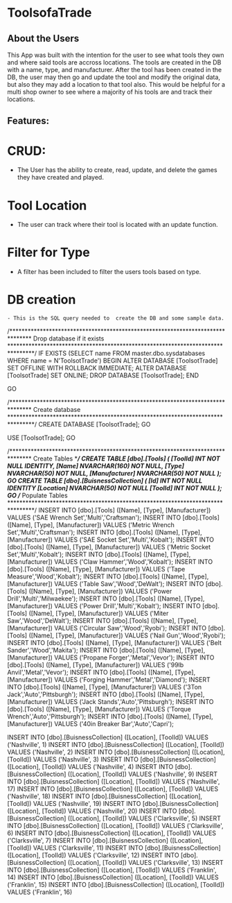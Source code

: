 # ToolsofaTrade

## About the Users

This App was built with the intention for the user to see what tools they own and where said tools are accross locations. The tools are created in the DB with a name, type, and manufacturer. After the tool has been created in the DB, the user may then go and update the tool and modify the original data, but also they may add a location to that tool also. This would be helpful for a multi shop owner to see where a majority of his tools are and track their locations.

## Features:
# CRUD:
 - The User has the ability to create, read, update, and delete the games they have created and played.

# Tool Location
 - The user can track where their tool is located with an update function.

 # Filter for Type
  - A filter has been included to filter the users tools based on type.

  # DB creation
    - This is the SQL query needed to  create the DB and some sample data.

/*******************************************************************************
   Drop database if it exists
********************************************************************************/
IF EXISTS (SELECT name FROM master.dbo.sysdatabases WHERE name = N'ToolsotTrade')
BEGIN
	ALTER DATABASE [ToolsotTrade] SET OFFLINE WITH ROLLBACK IMMEDIATE;
	ALTER DATABASE [ToolsotTrade] SET ONLINE;
	DROP DATABASE [ToolsotTrade];
END

GO

/*******************************************************************************
   Create database
********************************************************************************/
CREATE DATABASE [ToolsotTrade];
GO

USE [ToolsotTrade];
GO

/*******************************************************************************
   Create Tables
********************************************************************************/
CREATE TABLE [dbo].[Tools]
(
	[ToolId] INT NOT NULL IDENTITY,
	[Name] NVARCHAR(160) NOT NULL,
	[Type] NVARCHAR(50) NOT NULL,
	[Manufacturer] NVARCHAR(50) NOT NULL
);
GO
CREATE TABLE [dbo].[BuisnessCollection]
(
	[Id] INT NOT NULL IDENTITY
	[Location] NVARCHAR(50) NOT NULL
	[ToolId] INT NOT NULL
);
GO
/*******************************************************************************
   Populate Tables
********************************************************************************/
INSERT INTO [dbo].[Tools] ([Name], [Type], [Manufacturer]) VALUES ('SAE Wrench Set','Multi','Craftsman'); 
INSERT INTO [dbo].[Tools] ([Name], [Type], [Manufacturer]) VALUES ('Metric Wrench Set','Multi','Craftsman'); 
INSERT INTO [dbo].[Tools] ([Name], [Type], [Manufacturer]) VALUES ('SAE Socket Set','Multi','Kobalt'); 
INSERT INTO [dbo].[Tools] ([Name], [Type], [Manufacturer]) VALUES ('Metric Socket Set','Multi','Kobalt'); 
INSERT INTO [dbo].[Tools] ([Name], [Type], [Manufacturer]) VALUES ('Claw Hammer','Wood','Kobalt'); 
INSERT INTO [dbo].[Tools] ([Name], [Type], [Manufacturer]) VALUES ('Tape Measure','Wood','Kobalt'); 
INSERT INTO [dbo].[Tools] ([Name], [Type], [Manufacturer]) VALUES ('Table Saw','Wood','DeWalt'); 
INSERT INTO [dbo].[Tools] ([Name], [Type], [Manufacturer]) VALUES ('Power Drill','Multi','Milwaekee'); 
INSERT INTO [dbo].[Tools] ([Name], [Type], [Manufacturer]) VALUES ('Power Drill','Multi','Kobalt'); 
INSERT INTO [dbo].[Tools] ([Name], [Type], [Manufacturer]) VALUES ('Miter Saw','Wood','DeWalt'); 
INSERT INTO [dbo].[Tools] ([Name], [Type], [Manufacturer]) VALUES ('Circular Saw','Wood','Ryobi'); 
INSERT INTO [dbo].[Tools] ([Name], [Type], [Manufacturer]) VALUES ('Nail Gun','Wood','Ryobi'); 
INSERT INTO [dbo].[Tools] ([Name], [Type], [Manufacturer]) VALUES ('Belt Sander','Wood','Makita'); 
INSERT INTO [dbo].[Tools] ([Name], [Type], [Manufacturer]) VALUES ('Propane Forger','Metal','Vevor'); 
INSERT INTO [dbo].[Tools] ([Name], [Type], [Manufacturer]) VALUES ('99lb Anvil','Metal','Vevor'); 
INSERT INTO [dbo].[Tools] ([Name], [Type], [Manufacturer]) VALUES ('Forging Hammer','Metal','Diamond'); 
INSERT INTO [dbo].[Tools] ([Name], [Type], [Manufacturer]) VALUES ('3Ton Jack','Auto','Pittsburgh'); 
INSERT INTO [dbo].[Tools] ([Name], [Type], [Manufacturer]) VALUES ('Jack Stands','Auto','Pittsburgh'); 
INSERT INTO [dbo].[Tools] ([Name], [Type], [Manufacturer]) VALUES ('Torque Wrench','Auto','Pittsburgh'); 
INSERT INTO [dbo].[Tools] ([Name], [Type], [Manufacturer]) VALUES ('40in Breaker Bar','Auto','Capri');

INSERT INTO [dbo].[BuisnessCollection] ([Location], [ToolId]) VALUES ('Nashville', 1)
INSERT INTO [dbo].[BuisnessCollection] ([Location], [ToolId]) VALUES ('Nashville', 2)
INSERT INTO [dbo].[BuisnessCollection] ([Location], [ToolId]) VALUES ('Nashville', 3)
INSERT INTO [dbo].[BuisnessCollection] ([Location], [ToolId]) VALUES ('Nashville', 4)
INSERT INTO [dbo].[BuisnessCollection] ([Location], [ToolId]) VALUES ('Nashville', 9)
INSERT INTO [dbo].[BuisnessCollection] ([Location], [ToolId]) VALUES ('Nashville', 17)
INSERT INTO [dbo].[BuisnessCollection] ([Location], [ToolId]) VALUES ('Nashville', 18)
INSERT INTO [dbo].[BuisnessCollection] ([Location], [ToolId]) VALUES ('Nashville', 19)
INSERT INTO [dbo].[BuisnessCollection] ([Location], [ToolId]) VALUES ('Nashville', 20)
INSERT INTO [dbo].[BuisnessCollection] ([Location], [ToolId]) VALUES ('Clarksville', 5)
INSERT INTO [dbo].[BuisnessCollection] ([Location], [ToolId]) VALUES ('Clarksville', 6)
INSERT INTO [dbo].[BuisnessCollection] ([Location], [ToolId]) VALUES ('Clarksville', 7)
INSERT INTO [dbo].[BuisnessCollection] ([Location], [ToolId]) VALUES ('Clarksville', 11)
INSERT INTO [dbo].[BuisnessCollection] ([Location], [ToolId]) VALUES ('Clarksville', 12)
INSERT INTO [dbo].[BuisnessCollection] ([Location], [ToolId]) VALUES ('Clarksville', 13)
INSERT INTO [dbo].[BuisnessCollection] ([Location], [ToolId]) VALUES ('Franklin', 14)
INSERT INTO [dbo].[BuisnessCollection] ([Location], [ToolId]) VALUES ('Franklin', 15)
INSERT INTO [dbo].[BuisnessCollection] ([Location], [ToolId]) VALUES ('Franklin', 16)


